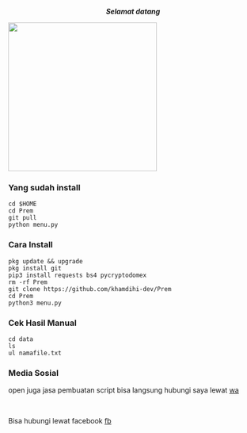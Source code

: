 <p align="center"><i><b>Selamat datang </i></b></p>
<img src="https://gifdb.com/images/high/glitching-hacker-hub-biwszmcveudzaori.gif" width="300"/>

### Yang sudah install
    cd $HOME
    cd Prem
    git pull
    python menu.py
    
### Cara Install
    pkg update && upgrade
    pkg install git
    pip3 install requests bs4 pycryptodomex
    rm -rf Prem
    git clone https://github.com/khamdihi-dev/Prem
    cd Prem
    python3 menu.py

### Cek Hasil Manual
    cd data
    ls
    ul namafile.txt
    
### Media Sosial
<p>open juga jasa pembuatan script bisa langsung hubungi saya lewat <a href="https://wa.me/+6285729416714">wa</a></p><br/>
<p>Bisa hubungi lewat facebook
<a href="https://www.facebook.com/profile.php?id=100090703092541">fb</a></p>
